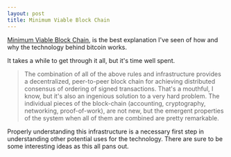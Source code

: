 ```yaml
---
layout: post
title: Minimum Viable Block Chain
---
```


[Minimum Viable Block
Chain](http://www.igvita.com/2014/05/05/minimum-viable-block-chain/),
is the best explanation I've seen of how and why the technology behind
bitcoin works.

It takes a while to get through it all, but it's time well spent. 

> The combination of all of the above rules and infrastructure
  provides a decentralized, peer-to-peer block chain for achieving
  distributed consensus of ordering of signed transactions. That's a
  mouthful, I know, but it's also an ingenious solution to a very hard
  problem. The individual pieces of the block-chain (accounting,
  cryptography, networking, proof-of-work), are not new, but the
  emergent properties of the system when all of them are combined are
  pretty remarkable.

Properly understanding this infrastructure is a necessary first step
in understanding other potential uses for the technology. There are
sure to be some interesting ideas as this all pans out.
